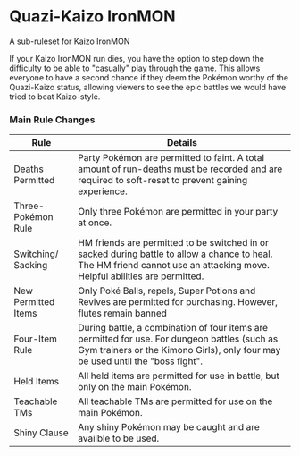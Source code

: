 # Quazi-Kaizo IronMON
A sub-ruleset for Kaizo IronMON

If your Kaizo IronMON run dies, you have the option to step down the difficulty to be able to "casually" play through the game. This allows everyone to have a second chance if they deem the Pokémon worthy of the Quazi-Kaizo status, allowing viewers to see the epic battles we would have tried to beat Kaizo-style.

### Main Rule Changes
| Rule                        | Details                                                                                                                                                                                      |
|-----------------------------|----------------------------------------------------------------------------------------------------------------------------------------------------------------------------------------------|
| Deaths Permitted            | Party Pokémon are permitted to faint. A total amount of run-deaths must be recorded and are required to soft-reset to prevent gaining experience.                                            |
| Three-Pokémon Rule          | Only three Pokémon are permitted in your party at once.                                                                                                                                      |
| Switching/ Sacking          | HM friends are permitted to be switched in or sacked during battle to allow a chance to heal. The HM friend cannot use an attacking move. Helpful abilities are permitted.                   |
| New Permitted Items         | Only Poké Balls, repels, Super Potions and Revives are permitted for purchasing. However, flutes remain banned                                                                               |
| Four-Item Rule              | During battle, a combination of four items are permitted for use. For dungeon battles (such as Gym trainers or the Kimono Girls), only four may be used until the "boss fight".              |
| Held Items                  | All held items are permitted for use in battle, but only on the main Pokémon.                                                                                                                |
| Teachable TMs               | All teachable TMs are permitted for use on the main Pokémon.                                                                                                                                 |
| Shiny Clause                | Any shiny Pokémon may be caught and are availble to be used.                                                                                                                                 |
